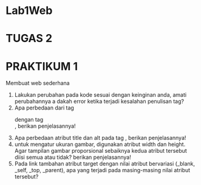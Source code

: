# Lab1Web
# TUGAS 2
# PRAKTIKUM 1
Membuat web sederhana

1. Lakukan perubahan pada kode sesuai dengan keinginan anda, amati perubahannya
a  dakah error ketika terjadi kesalahan penulisan tag?
2. Apa perbedaan dari tag <p> dengan tag <br>, berikan penjelasannya!
3. Apa perbedaan atribut title dan alt pada tag <img>, berikan penjelasannya!
4. untuk mengatur ukuran gambar, digunakan atribut width dan height. Agar tampilan gambar
   proporsional sebaiknya kedua atribut tersebut diisi semua atau tidak? berikan penjelasannya!
5. Pada link tambahan atribut target dengan nilai atribut bervariasi (_blank, _self, _top, _parent), apa
   yang terjadi pada masing-masing nilai atribut tersebut?





